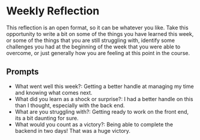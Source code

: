 # Weekly Reflection
This reflection is an open format, so it can be whatever you like. Take this opportunity to write a bit on some of the things you have learned this week, or some of the things that you are still struggling with, identify some challenges you had at the beginning of the week that you were able to overcome, or just generally how you are feeling at this point in the course.

## Prompts
- What went well this week?: Getting a better handle at managing my time and knowing what comes next.
- What did you learn as a shock or surprise?: I had a better handle on this than I thought, especially with the back end.
- What are you struggling with?: Getting ready to work on the front end, its a bit daunting for sure.
- What would you count as a victory?: Being able to complete the backend in two days! That was a huge victory.